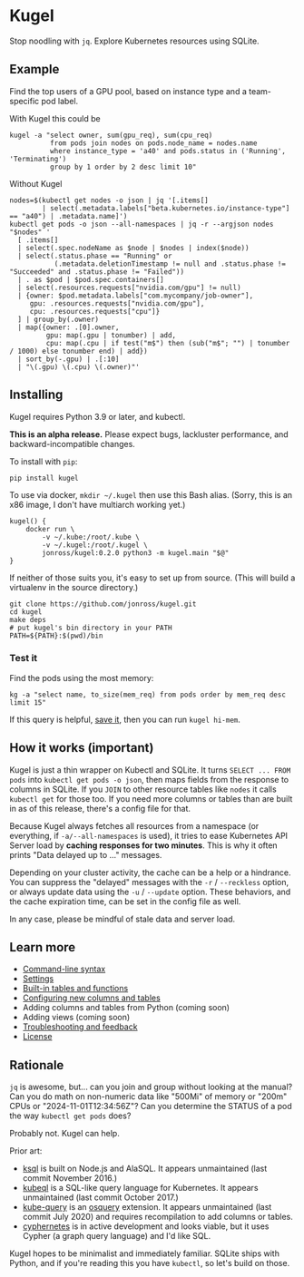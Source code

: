 # Kugel

Stop noodling with `jq`.  Explore Kubernetes resources using SQLite.

## Example

Find the top users of a GPU pool, based on instance type and a team-specific pod label.

With Kugel this could be

```shell
kugel -a "select owner, sum(gpu_req), sum(cpu_req)
          from pods join nodes on pods.node_name = nodes.name
          where instance_type = 'a40' and pods.status in ('Running', 'Terminating')
          group by 1 order by 2 desc limit 10"
```

Without Kugel

```shell
nodes=$(kubectl get nodes -o json | jq '[.items[] 
        | select(.metadata.labels["beta.kubernetes.io/instance-type"] == "a40") | .metadata.name]')
kubectl get pods -o json --all-namespaces | jq -r --argjson nodes "$nodes" '
  [ .items[]
  | select(.spec.nodeName as $node | $nodes | index($node))
  | select(.status.phase == "Running" or 
           (.metadata.deletionTimestamp != null and .status.phase != "Succeeded" and .status.phase != "Failed"))
  | . as $pod | $pod.spec.containers[]
  | select(.resources.requests["nvidia.com/gpu"] != null)
  | {owner: $pod.metadata.labels["com.mycompany/job-owner"], 
     gpu: .resources.requests["nvidia.com/gpu"], 
     cpu: .resources.requests["cpu"]}
  ] | group_by(.owner) 
  | map({owner: .[0].owner, 
         gpu: map(.gpu | tonumber) | add, 
         cpu: map(.cpu | if test("m$") then (sub("m$"; "") | tonumber / 1000) else tonumber end) | add})
  | sort_by(-.gpu) | .[:10]
  | "\(.gpu) \(.cpu) \(.owner)"'

```

## Installing

Kugel requires Python 3.9 or later, and kubectl.

**This is an alpha release.**  Please expect bugs, lackluster performance, and backward-incompatible changes.

To install with `pip`:

```shell
pip install kugel
```

To use via docker, `mkdir ~/.kugel` then use this Bash alias.  (Sorry, this is an x86 image, I don't have
multiarch working yet.)

```shell
kugel() {
    docker run \
        -v ~/.kube:/root/.kube \
        -v ~/.kugel:/root/.kugel \
        jonross/kugel:0.2.0 python3 -m kugel.main "$@"
}
```

If neither of those suits you, it's easy to set up from source.  (This will build a virtualenv in the
source directory.)

```shell
git clone https://github.com/jonross/kugel.git
cd kugel
make deps
# put kugel's bin directory in your PATH
PATH=${PATH}:$(pwd)/bin
```

### Test it

Find the pods using the most memory:

```shell
kg -a "select name, to_size(mem_req) from pods order by mem_req desc limit 15"
```

If this query is helpful, [save it](./docs-tmp/shortcuts.md), then you can run `kugel hi-mem`.

## How it works (important)

Kugel is just a thin wrapper on Kubectl and SQLite.  It turns `SELECT ... FROM pods` into 
`kubectl get pods -o json`, then maps fields from the response to columns
in SQLite.  If you `JOIN` to other resource tables like `nodes` it calls `kubectl get`
for those too.  If you need more columns or tables than are built in as of this release,
there's a config file for that.

Because Kugel always fetches all resources from a namespace (or everything, if 
`-a/--all-namespaces` is used), it tries
to ease Kubernetes API Server load by **caching responses for 
two minutes**.  This is why it often prints "Data delayed up to ..." messages.

Depending on your cluster activity, the cache can be a help or a hindrance.
You can suppress the "delayed" messages with the `-r` / `--reckless` option, or
always update data using the `-u` / `--update` option.  These behaviors, and
the cache expiration time, can be set in the config file as well.

In any case, please be mindful of stale data and server load.

## Learn more

* [Command-line syntax](./docs-tmp/syntax.md)
* [Settings](./docs-tmp/settings.md)
* [Built-in tables and functions](./docs-tmp/builtins.md)
* [Configuring new columns and tables](./docs-tmp/extending.md)
* Adding columns and tables from Python (coming soon)
* Adding views (coming soon)
* [Troubleshooting and feedback](./docs-tmp/trouble.md)
* [License](./LICENSE)

## Rationale

`jq` is awesome, but... can you join and group without looking at the manual? Can you do math on non-numeric
data like "500Mi" of memory or "200m" CPUs or "2024-11-01T12:34:56Z"?  Can you determine the STATUS of a pod
the way `kubectl get pods` does?

Probably not.  Kugel can help.

Prior art:

* [ksql](https://github.com/brendandburns/ksql) is built on Node.js and AlaSQL.  It appears unmaintained (last commit November 2016.)
* [kubeql](https://github.com/saracen/kubeql) is a SQL-like query language for Kubernetes. It appears unmaintained (last commit October 2017.)
* [kube-query](https://github.com/aquasecurity/kube-query) is an [osquery](https://osquery.io/) extension. It appears unmaintained (last commit July 2020) and requires recompilation to add columns or tables.
* [cyphernetes](https://github.com/AvitalTamir/cyphernetes) is in active development and looks viable, but it uses Cypher (a graph query language) and I'd like SQL.

Kugel hopes to be minimalist and immediately familiar.
SQLite ships with Python, and if you're reading this you have `kubectl`, so let's build on those.